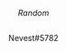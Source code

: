 <p align="center"><i>Random</i></p>
   <p align="center">
   <img align="" src=/Nevesto/discord-logo.png" alt=""><p align="center">Nevest#5782</p>
   </p>
</p>

